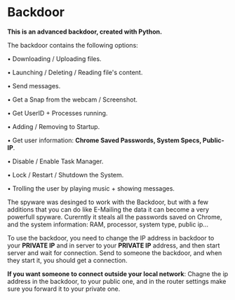 # Backdoor
**This is an advanced backdoor, created with Python.**

The backdoor contains the following options:

  • Downloading / Uploading files.

  • Launching / Deleting / Reading file's content.

  • Send messages.

  • Get a Snap from the webcam / Screenshot.

  • Get UserID + Processes running.

  • Adding / Removing to Startup.

  • Get user information: **Chrome Saved Passwords, System Specs, Public-IP**. 

  • Disable / Enable Task Manager.

  • Lock / Restart / Shutdown the System.

  • Trolling the user by playing music + showing messages.



The spyware was desinged to work with the Backdoor, but with a few additions that you can do like E-Mailing the data it can become a very powerfull spyware.
Curerntly it steals all the passwords saved on Chrome, and the system information: RAM, processor, system type, public ip...

To use the backdoor, you need to change the IP address in backdoor to your **PRIVATE IP** and in server to your **PRIVATE IP** address, and then start server and wait for connection.
Send to someone the backdoor, and when they start it, you should get a connection.

**If you want someone to connect outside your local network**:
Chagne the ip address in the backdoor, to your public one, and in the router settings make sure you forward it to your private one.
